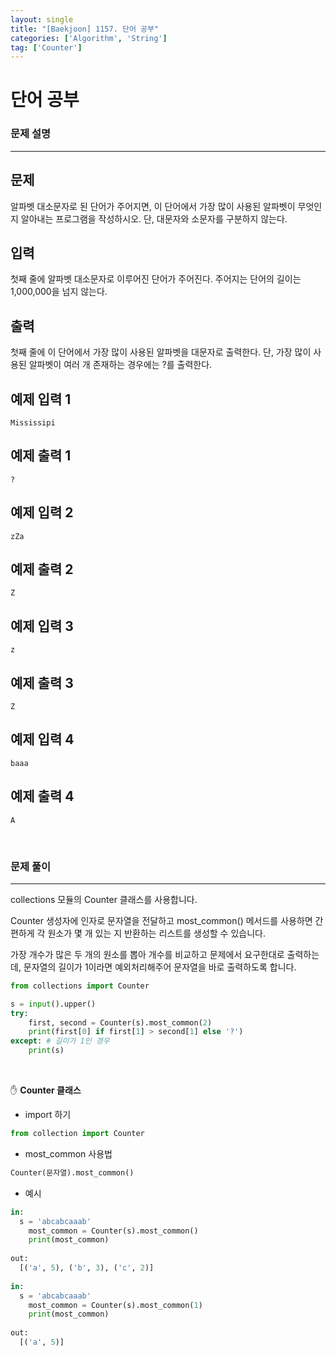 ```yaml
---
layout: single
title: "[Baekjoon] 1157. 단어 공부"
categories: ['Algorithm', 'String']
tag: ['Counter']
---
```




# 단어 공부

### 문제 설명

---

## 문제

알파벳 대소문자로 된 단어가 주어지면, 이 단어에서 가장 많이 사용된 알파벳이 무엇인지 알아내는 프로그램을 작성하시오. 단, 대문자와 소문자를 구분하지 않는다.

## 입력

첫째 줄에 알파벳 대소문자로 이루어진 단어가 주어진다. 주어지는 단어의 길이는 1,000,000을 넘지 않는다.

## 출력

첫째 줄에 이 단어에서 가장 많이 사용된 알파벳을 대문자로 출력한다. 단, 가장 많이 사용된 알파벳이 여러 개 존재하는 경우에는 ?를 출력한다.

## 예제 입력 1 

```
Mississipi
```

## 예제 출력 1 

```
?
```

## 예제 입력 2 

```
zZa
```

## 예제 출력 2 

```
Z
```

## 예제 입력 3 

```
z
```

## 예제 출력 3 

```
Z
```

## 예제 입력 4 

```
baaa
```

## 예제 출력 4 

```
A
```

<br>

### 문제 풀이

---

 collections 모듈의 Counter 클래스를 사용합니다. 

Counter 생성자에 인자로 문자열을 전달하고 most_common() 메서드를 사용하면 간편하게 각 원소가 몇 개 있는 지 반환하는 리스트를 생성할 수 있습니다. 

가장 개수가 많은 두 개의 원소를 뽑아 개수를 비교하고 문제에서 요구한대로 출력하는데, 문자열의 길이가 1이라면 예외처리해주어 문자열을 바로 출력하도록 합니다. 

```python
from collections import Counter

s = input().upper()
try: 
    first, second = Counter(s).most_common(2)
    print(first[0] if first[1] > second[1] else '?')
except: # 길이가 1인 경우
    print(s)
```

<br>

✋ **Counter 클래스**

* import 하기

```python
from collection import Counter
```

* most_common 사용법

```python
Counter(문자열).most_common()
```

* 예시

```python
in:
  s = 'abcabcaaab'
	most_common = Counter(s).most_common()
	print(most_common)
  
out:
  [('a', 5), ('b', 3), ('c', 2)]
  
in:
  s = 'abcabcaaab'
	most_common = Counter(s).most_common(1)
	print(most_common)
  
out:
  [('a', 5)]
```

